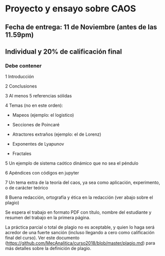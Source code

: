 # Proyecto y ensayo sobre CAOS

## Fecha de entrega: 11 de Noviembre (antes de las 11.59pm)

## Individual y 20% de calificación final

### Debe contener

1 Introducción 

2 Conclusiones

3 Al menos 5 referencias sólidas

4 Temas (no en este orden):

  * Mapeos (ejemplo: el logistico)
  
  * Secciones de Poincaré
  
  * Atractores extraños (ejemplo: el de Lorenz)
  
  * Exponentes de Lyapunov
  
  * Fractales

5 Un ejemplo de sistema caótico dinámico que no sea el péndulo

6 Apéndices con códigos en jupyter

7 Un tema extra de la teoría del caos, ya sea como aplicación, experimento, o de carácter teórico

8 Buena redacción, ortografía y ética en la redacción (ver abajo sobre el plagio)


Se espera el trabajo en formato PDF con título, nombre del estudiante y resumen del trabajo en la primera página.

La práctica parcial o total de plagio no es aceptable, y quien lo haga será acredor de una fuerte sanción (incluso llegando a cero como calificación final del curso). Ver este documento (https://github.com/MecAnalitica/curso2018/blob/master/plagio.md) para más detalles sobre la definición de plagio.
